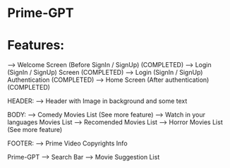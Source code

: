 
# Prime-GPT

# Features:

<!-- PAGE 1: -->
--> Welcome Screen (Before SignIn / SignUp) (COMPLETED)
--> Login (SignIn / SignUp) Screen (COMPLETED)
--> Login (SignIn / SignUp) Authentication (COMPLETED)
--> Home Screen (After authentication) (COMPLETED)

<!-- PAGE 2:  -->
HEADER: --> Header with Image in background and some text
        
BODY:   --> Comedy Movies List (See more feature)
        --> Watch in your languages Movies List
        --> Recomended Movies List
        --> Horror Movies List (See more feature)

FOOTER: --> Prime Video Copyrights Info

<!-- PAGE 3: -->
Prime-GPT
    --> Search Bar
    --> Movie Suggestion List